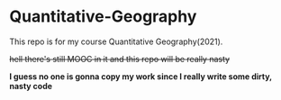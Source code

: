 # Quantitative-Geography
This repo is for my course Quantitative Geography(2021).

~~hell there's still MOOC in it and this repo will be really nasty~~

**I guess no one is gonna copy my work since I really write some dirty, nasty code**

